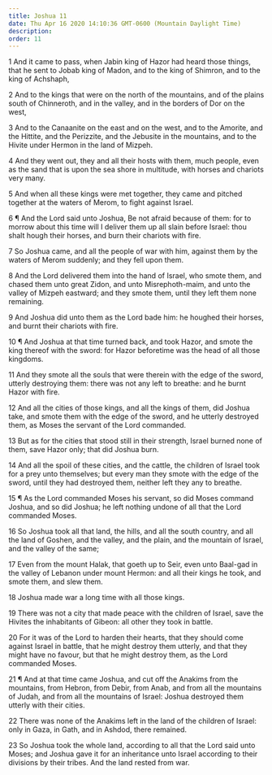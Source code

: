 ```yaml
---
title: Joshua 11
date: Thu Apr 16 2020 14:10:36 GMT-0600 (Mountain Daylight Time)
description: 
order: 11
---
```


<p>
  1 And it came to pass, when Jabin king of Hazor had heard those things, that
  he sent to Jobab king of Madon, and to the king of Shimron, and to the king of
  Achshaph,
</p>
<p>
  2 And to the kings that were on the north of the mountains, and of the plains
  south of Chinneroth, and in the valley, and in the borders of Dor on the west,
</p>
<p>
  3 And to the Canaanite on the east and on the west, and to the Amorite, and
  the Hittite, and the Perizzite, and the Jebusite in the mountains, and to the
  Hivite under Hermon in the land of Mizpeh.
</p>
<p>
  4 And they went out, they and all their hosts with them, much people, even as
  the sand that is upon the sea shore in multitude, with horses and chariots
  very many.
</p>
<p>
  5 And when all these kings were met together, they came and pitched together
  at the waters of Merom, to fight against Israel.
</p>
<p>
  6 &#xB6; And the Lord said unto Joshua, Be not afraid because of them: for to
  morrow about this time will I deliver them up all slain before Israel: thou
  shalt hough their horses, and burn their chariots with fire.
</p>
<p>
  7 So Joshua came, and all the people of war with him, against them by the
  waters of Merom suddenly; and they fell upon them.
</p>
<p>
  8 And the Lord delivered them into the hand of Israel, who smote them, and
  chased them unto great Zidon, and unto Misrephoth-maim, and unto the valley of
  Mizpeh eastward; and they smote them, until they left them none remaining.
</p>
<p>
  9 And Joshua did unto them as the Lord bade him: he houghed their horses, and
  burnt their chariots with fire.
</p>
<p>
  10 &#xB6; And Joshua at that time turned back, and took Hazor, and smote the
  king thereof with the sword: for Hazor beforetime was the head of all those
  kingdoms.
</p>
<p>
  11 And they smote all the souls that were therein with the edge of the sword,
  utterly destroying them: there was not any left to breathe: and he burnt Hazor
  with fire.
</p>
<p>
  12 And all the cities of those kings, and all the kings of them, did Joshua
  take, and smote them with the edge of the sword, and he utterly destroyed
  them, as Moses the servant of the Lord commanded.
</p>
<p>
  13 But as for the cities that stood still in their strength, Israel burned
  none of them, save Hazor only; that did Joshua burn.
</p>
<p>
  14 And all the spoil of these cities, and the cattle, the children of Israel
  took for a prey unto themselves; but every man they smote with the edge of the
  sword, until they had destroyed them, neither left they any to breathe.
</p>
<p>
  15 &#xB6; As the Lord commanded Moses his servant, so did Moses command
  Joshua, and so did Joshua; he left nothing undone of all that the Lord
  commanded Moses.
</p>
<p>
  16 So Joshua took all that land, the hills, and all the south country, and all
  the land of Goshen, and the valley, and the plain, and the mountain of Israel,
  and the valley of the same;
</p>
<p>
  17 Even from the mount Halak, that goeth up to Seir, even unto Baal-gad in the
  valley of Lebanon under mount Hermon: and all their kings he took, and smote
  them, and slew them.
</p>
<p>18 Joshua made war a long time with all those kings.</p>
<p>
  19 There was not a city that made peace with the children of Israel, save the
  Hivites the inhabitants of Gibeon: all other they took in battle.
</p>
<p>
  20 For it was of the Lord to harden their hearts, that they should come
  against Israel in battle, that he might destroy them utterly, and that they
  might have no favour, but that he might destroy them, as the Lord commanded
  Moses.
</p>
<p>
  21 &#xB6; And at that time came Joshua, and cut off the Anakims from the
  mountains, from Hebron, from Debir, from Anab, and from all the mountains of
  Judah, and from all the mountains of Israel: Joshua destroyed them utterly
  with their cities.
</p>
<p>
  22 There was none of the Anakims left in the land of the children of Israel:
  only in Gaza, in Gath, and in Ashdod, there remained.
</p>
<span></span>
<p>
  23 So Joshua took the whole land, according to all that the Lord said unto
  Moses; and Joshua gave it for an inheritance unto Israel according to their
  divisions by their tribes. And the land rested from war.
</p>
